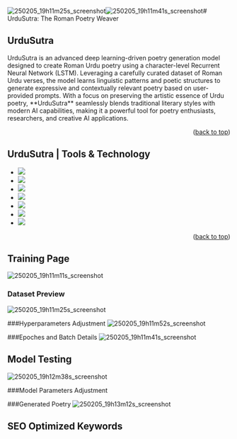![250205_19h11m25s_screenshot](https://github.com/user-attachments/assets/2e8a201c-97b2-479a-a539-7d128ee36656)![250205_19h11m41s_screenshot](https://github.com/user-attachments/assets/c1198826-5d16-4f56-843e-559dd8dcce2f)# UrduSutra: The Roman Poetry Weaver
<a name="readme-top"></a>
## UrduSutra
<p>UrduSutra is an advanced deep learning-driven poetry generation model designed to create Roman Urdu poetry using a character-level Recurrent Neural Network (LSTM). Leveraging a carefully curated dataset of Roman Urdu verses, the model learns linguistic patterns and poetic structures to generate expressive and contextually relevant poetry based on user-provided prompts. With a focus on preserving the artistic essence of Urdu poetry, **UrduSutra** seamlessly blends traditional literary styles with modern AI capabilities, making it a powerful tool for poetry enthusiasts, researchers, and creative AI applications.</p>


<p align="right">(<a href="#readme-top">back to top</a>)</p>

## UrduSutra | Tools & Technology

* <img src="https://img.shields.io/badge/python-3670A0?style=for-the-badge&logo=python&logoColor=ffdd54"/>
* <img src="https://img.shields.io/badge/Jupyter-notebook-brightgreen"/>
* <img src="https://img.shields.io/badge/-Streamlit-FF4B4B?style=flat&logo=streamlit&logoColor=white"/>
* <img src="https://img.shields.io/badge/PyTorch-EE4C2C?style=for-the-badge&logo=pytorch&logoColor=white"/>
* <img src="https://img.shields.io/badge/Visual%20Studio%20Code-007ACC?logo=visualstudiocode&logoColor=fff&style=plastic"/>
* <img src="https://img.shields.io/badge/Google-Colab-red"/>
* <img src="https://img.shields.io/badge/Kaggle-20BEFF?style=for-the-badge&logo=Kaggle&logoColor=white"/>

<p align="right">(<a href="#readme-top">back to top</a>)</p>


## Training Page
![250205_19h11m11s_screenshot](https://github.com/user-attachments/assets/8c139806-bc05-4262-9bba-ae0a556057e1)

### Dataset Preview
![250205_19h11m25s_screenshot](https://github.com/user-attachments/assets/d37b488c-e725-4557-9893-2d8b2b8928d7)


###Hyperparameters Adjustment
![250205_19h11m52s_screenshot](https://github.com/user-attachments/assets/8baa4d82-b366-4541-ad18-a83c638eb5a3)


###Epoches and Batch Details 
![250205_19h11m41s_screenshot](https://github.com/user-attachments/assets/693c16ff-69bc-411d-8552-522e855b1e90)





## Model Testing
![250205_19h12m38s_screenshot](https://github.com/user-attachments/assets/e894efc0-bf80-40f6-b967-d45148fb3faf)

###Model Parameters Adjustment

###Generated Poetry
![250205_19h13m12s_screenshot](https://github.com/user-attachments/assets/1b765f81-d3b8-4de6-bfb6-9bde888f6a31)









## SEO Optimized Keywords






